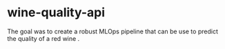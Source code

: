 # wine-quality-api
The goal was to create a robust MLOps pipeline that can be use to predict the quality of  a red wine .
